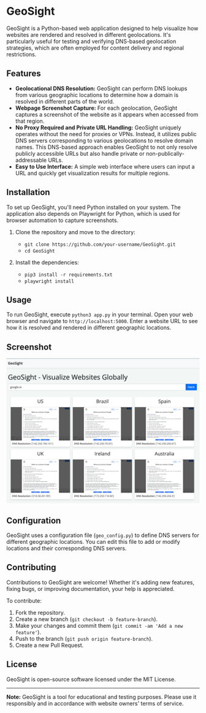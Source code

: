 # GeoSight

GeoSight is a Python-based web application designed to help visualize how websites are rendered and resolved in different geolocations. It's particularly useful for testing and verifying DNS-based geolocation strategies, which are often employed for content delivery and regional restrictions.

## Features

- **Geolocational DNS Resolution:** GeoSight can perform DNS lookups from various geographic locations to determine how a domain is resolved in different parts of the world.
- **Webpage Screenshot Capture:** For each geolocation, GeoSight captures a screenshot of the website as it appears when accessed from that region.
- **No Proxy Required and Private URL Handling:** GeoSight uniquely operates without the need for proxies or VPNs. Instead, it utilizes public DNS servers corresponding to various geolocations to resolve domain names. This DNS-based approach enables GeoSight to not only resolve publicly accessible URLs but also handle private or non-publically-addressable URLs.
- **Easy to Use Interface:** A simple web interface where users can input a URL and quickly get visualization results for multiple regions.

## Installation

To set up GeoSight, you'll need Python installed on your system. The application also depends on Playwright for Python, which is used for browser automation to capture screenshots.

1. Clone the repository and move to the directory:
   - `git clone https://github.com/your-username/GeoSight.git`
   - `cd GeoSight`

2. Install the dependencies:
   - `pip3 install -r requirements.txt`
   - `playwright install`

## Usage

To run GeoSight, execute `python3 app.py` in your terminal. Open your web browser and navigate to `http://localhost:5000`. Enter a website URL to see how it is resolved and rendered in different geographic locations.

## Screenshot

![GeoSight Screenshot](geosight.png)

## Configuration

GeoSight uses a configuration file (`geo_config.py`) to define DNS servers for different geographic locations. You can edit this file to add or modify locations and their corresponding DNS servers.

## Contributing

Contributions to GeoSight are welcome! Whether it's adding new features, fixing bugs, or improving documentation, your help is appreciated.

To contribute:
1. Fork the repository.
2. Create a new branch (`git checkout -b feature-branch`).
3. Make your changes and commit them (`git commit -am 'Add a new feature'`).
4. Push to the branch (`git push origin feature-branch`).
5. Create a new Pull Request.

## License

GeoSight is open-source software licensed under the MIT License.

---

**Note:** GeoSight is a tool for educational and testing purposes. Please use it responsibly and in accordance with website owners' terms of service.

